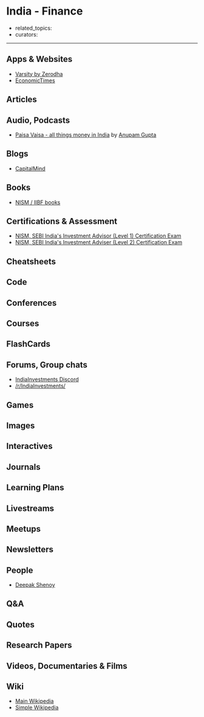 # India - Finance

- related_topics:
- curators:

------

## Apps & Websites

- [Varsity by Zerodha](https://play.google.com/store/apps/details?id=com.zerodha.varsity&hl=en_US)
- [EconomicTimes](https://economictimes.indiatimes.com/)

## Articles

## Audio, Podcasts

- [Paisa Vaisa - all things money in India](https://ivmpodcasts.com/paisavaisa) by [Anupam Gupta](https://twitter.com/b50)

## Blogs

- [CapitalMind](https://capitalmind.in/)

## Books

- [NISM / IIBF books](https://www.taxmann.com/bookstore/nism-iibf-books.aspx)

## Certifications & Assessment

- [NISM, SEBI India's Investment Advisor (Level 1) Certification Exam](https://www.nism.ac.in/certification/index.php/nism-certifications/investment-adviser/investment-adviser-level-1)
- [NISM, SEBI India's Investment Adviser (Level 2) Certification Exam](https://www.nism.ac.in/certification/index.php/nism-certifications/investment-adviser/investment-advisors-level-2)

## Cheatsheets

## Code

## Conferences

## Courses

## FlashCards

## Forums, Group chats

- [IndiaInvestments Discord](https://discord.gg/qJ6vhTX)
- [/r/IndiaInvestments/](https://www.reddit.com/r/IndiaInvestments/)

## Games

## Images

## Interactives

## Journals

## Learning Plans

## Livestreams

## Meetups

## Newsletters

## People

- [Deepak Shenoy](https://twitter.com/deepakshenoy)

## Q&A

## Quotes

## Research Papers

## Videos, Documentaries & Films

## Wiki

- [Main Wikipedia]()
- [Simple Wikipedia]()

